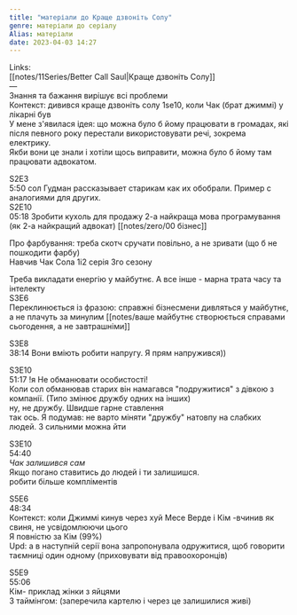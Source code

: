 ```yaml
---
title: "матеріали до Краще дзвоніть Солу"
genre: матеріали до серіалу
Alias: матеріали
date: 2023-04-03 14:27
---
```

Links:  
[[notes/11Series/Better Call Saul|Краще дзвоніть Солу]]  
—  
Знання та бажання вирішує всі проблеми  
Контекст: дивився краще дзвоніть солу 1se10, коли Чак (брат джиммі) у лікарні був  
У мене з'явилася ідея: що можна було б йому працювати в громадах, які після певного року перестали використовувати речі, зокрема електрику.  
Якби вони це знали і хотіли щось виправити, можна було б йому там працювати адвокатом.

S2E3  
5:50 сол Гудман рассказывает старикам как их обобрали. Пример с аналогиями для других.  
S2E10  
05:18 Зробити кухоль для продажу 2-а найкраща мова програмування (як 2-а найкращий адвокат) [[notes/zero/00 бізнес]]

Про фарбування: треба скотч сручати повільно, а не зривати (що б не пошкодити фарбу)  
Навчив Чак Сола 1і2 серія 3го сезону

Треба викладати енергію у майбутнє. А все інше - марна трата часу та інтелекту  
S3E6  
Переклинюється із фразою: справжні бізнесмени дивляться у майбутнє, а не плачуть за минулим [[notes/ваше майбутнє створюється справами сьогодення, а не завтрашніми]]

S3E8  
38:14 Вони вміють робити напругу. Я прям напружився)) 

S3E10  
51:17 !я Не обманювати особистості!  
Коли сол обманював старих він намагався "подружитися" з дівкою з компанії. (Типо змінює дружбу одних на інших)  
ну, не дружбу. Швидше гарне ставлення  
так ось. Я подумав: не варто міняти "дружбу" натовпу на слабких людей. З сильними можна йти

S3E10  
54:40  
*Чак залишився сам*  
Якщо погано ставитись до людей і ти залишишся.  
робити більше компліментів

S5E6  
48:34  
Контекст: коли Джиммі кинув через хуй Месе Верде і Кім -вчинив як свиня, не усвідомлюючи цього  
Я повністю за Кім (99%)  
Upd: а в наступній серії вона запропонувала одружитися, щоб говорити таємниці один одному (приховувати від правоохоронців)

S5E9  
55:06  
Кім- приклад жінки з яйцями  
З таймінгом: (заперечила картелю і через це залишилися живі)





